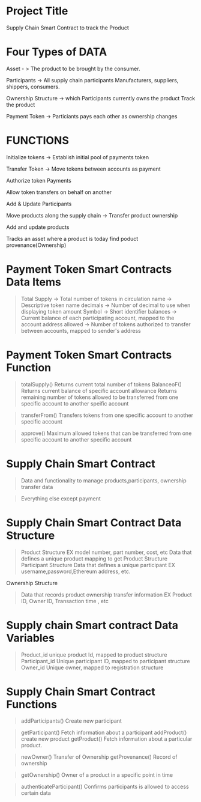 # Project Title
Supply Chain Smart Contract to track the Product 

# Four Types of DATA

Asset - > The product to be brought by the consumer.

Participants -> All supply chain participants
		Manufacturers, suppliers, shippers, consumers.


Ownership Structure -> which Participants currently owns the product
Track the product


Payment Token -> Particiants pays each other as ownership changes


# FUNCTIONS

Initialize tokens -> Establish initial pool of payments token

Transfer Token -> Move tokens between accounts as payment

Authorize token Payments 

Allow token transfers on behalf on another 


Add & Update Participants

Move products along the supply chain  -> Transfer product ownership

Add and update products

Tracks an asset
	where a product is today 
	find poduct provenance(Ownership)


# Payment Token Smart Contracts Data Items

> Total Supply -> Total number of tokens in circulation
> name -> Descriptive token name 
> decimals -> Number of decimal to use when displaying  token amount
> Symbol -> Short identifier
>balances -> Current balance of each participating account,
	mapped to the account address
>allowed -> Number of tokens authorized to transfer between accounts, mapped to sender's address

# Payment Token Smart Contracts Function
> totalSupply()
	Returns current total number of tokens
> BalanceoF()
	Returns current balance of specific account
>allowance
	Returns remaining number of tokens allowed to be transferred from one specific account to another speific account 

>transferFrom()
	Transfers tokens from one specific account to another specific account

>approve()
	Maximum allowed tokens that can be transferred from one specific account to another specific account 


# Supply Chain Smart Contract

> Data and functionality to manage products,participants, ownership transfer data

> Everything else except payment

# Supply Chain Smart Contract Data Structure

>Product Structure
	EX model number, part number, cost, etc
	Data that defines a unique product
	mapping to get Product Structure
>Participant Structure
	Data that defines a unique participant
	EX username,password,Ethereum address, etc. 
	
Ownership Structure
> Data that records product ownership transfer information
	EX Product ID, Owner ID, Transaction time , etc
	



# Supply chain Smart contract Data Variables 
> Product_id
	unique product Id, mapped to product structure
>Participant_id
	Unique participant ID, mapped to participant structure
>Owner_id
	Unique owner, mapped to registration structure


# Supply Chain Smart Contract Functions 

> addParticipants()
	Create new participant

>getParticipant()
	Fetch information about a participant
> addProduct()
	create new product
> getProduct()
	Fetch information about a particular product.

>newOwner()
	Transfer of Ownership
>getProvenance()
	Record of ownership

>getOwnership()
	Owner of a product in a specific point in time 

> authenticateParticipant()
	Confirms participants is allowed to access certain data
